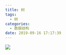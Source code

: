 ```yaml
---
title: 树
tags:
  - 树
categories:
  - 数据结构
date: 2019-09-16 17:17:39
---
```


![](树/20190917104814.png)